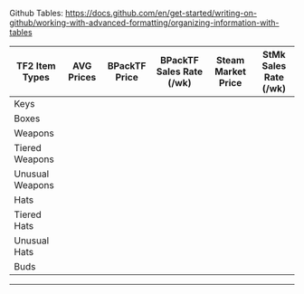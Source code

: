  
Github Tables:  https://docs.github.com/en/get-started/writing-on-github/working-with-advanced-formatting/organizing-information-with-tables

| TF2 Item Types | AVG Prices | BPackTF Price | BPackTF Sales Rate (/wk) | Steam Market Price | StMk Sales Rate (/wk) |
|----------------|------------|---------------|--------------------------|--------------------|-------------------------|
| Keys |
| Boxes |
| Weapons |
| Tiered Weapons |
| Unusual Weapons |
| Hats |
| Tiered Hats |
| Unusual Hats |
| Buds |

------------------------------------------------------

